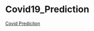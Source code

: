 # Covid19_Prediction

[Covid Prediciton](https://dph.georgia.gov/sites/dph.georgia.gov/files/styles/3_2_2106px_x_1404px/public/2021-04/GettyImages-1210455332.jpg?h=32b23554&itok=hXoJsD8u)
